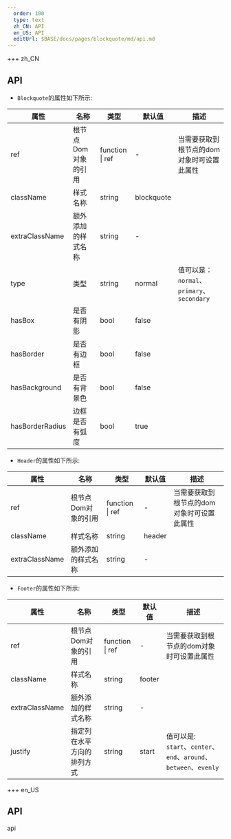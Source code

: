 ```yaml
---   
  order: 100
  type: text
  zh_CN: API
  en_US: API
  editUrl: $BASE/docs/pages/blockquote/md/api.md
---      
```


+++  zh_CN
## API   
   
* <Code type="normal">Blockquote</Code>的属性如下所示:

| 属性 | 名称 | 类型 | 默认值 | 描述 |
| --- | --- | --- | --- | --- |
| ref |  根节点Dom对象的引用 | function \| ref | - | 当需要获取到根节点的dom对象时可设置此属性 |
| className | 样式名称 | string | blockquote |  |
| extraClassName | 额外添加的样式名称 | string | - |  |
| type | 类型 | string | normal | 值可以是：<Code>normal</Code>、<Code>primary</Code>、 <Code>secondary</Code> |
| hasBox | 是否有阴影 | bool | false |  |
| hasBorder | 是否有边框 | bool | false |  |
| hasBackground | 是否有背景色 | bool | false |  |
| hasBorderRadius | 边框是否有弧度 | bool | true |  |
   
* <Code type="normal">Header</Code>的属性如下所示:

| 属性 | 名称 | 类型 | 默认值 | 描述 |
| --- | --- | --- | --- | --- |
| ref |  根节点Dom对象的引用 | function \| ref | - | 当需要获取到根节点的dom对象时可设置此属性 |
| className | 样式名称 | string | header |  |
| extraClassName | 额外添加的样式名称 | string | - |  |
   
* <Code type="normal">Footer</Code>的属性如下所示:

| 属性 | 名称 | 类型 | 默认值 | 描述 |
| --- | --- | --- | --- | --- |
| ref |  根节点Dom对象的引用 | function \| ref | - | 当需要获取到根节点的dom对象时可设置此属性 |
| className | 样式名称 | string | footer |  |
| extraClassName | 额外添加的样式名称 | string | - |  |
| justify | 指定列在水平方向的排列方式 | string | start | 值可以是: <Code>start</Code>、<Code>center</Code>、<Code>end</Code>、<Code>around</Code>、<Code>between</Code>、<Code>evenly</Code> |

+++ en_US

## API
api
